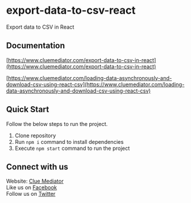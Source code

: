 # export-data-to-csv-react
Export data to CSV in React

## Documentation

[https://www.cluemediator.com/export-data-to-csv-in-react](https://www.cluemediator.com/export-data-to-csv-in-react)

[https://www.cluemediator.com/loading-data-asynchronously-and-download-csv-using-react-csv](https://www.cluemediator.com/loading-data-asynchronously-and-download-csv-using-react-csv)

## Quick Start

Follow the below steps to run the project.

1. Clone repository
2. Run `npm i` command to install dependencies
3. Execute `npm start` command to run the project

## Connect with us

Website: [Clue Mediator](https://www.cluemediator.com)  
Like us on [Facebook](https://www.facebook.com/thecluemediator)  
Follow us on [Twitter](https://twitter.com/cluemediator)
